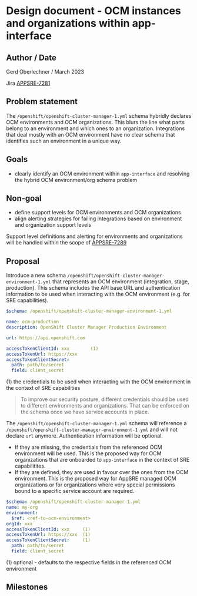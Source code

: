 # Design document - OCM instances and organizations within app-interface

## Author / Date

Gerd Oberlechner / March 2023

Jira [APPSRE-7281](https://issues.redhat.com/browse/APPSRE-7281)

## Problem statement

The `/openshift/openshift-cluster-manager-1.yml` schema hybridly declares OCM environments and OCM organizations. This blurs the line what parts belong to an environment and which ones to an organization. Integrations that deal mostly with an OCM environment have no clear schema that identifies such an environment in a unique way.

## Goals

* clearly identify an OCM environment within `app-interface` and resolving the hybrid OCM environment/org schema problem

## Non-goal

* define support levels for OCM environments and OCM organizations
* align alerting strategies for failing integrations based on environment and organization support levels

Support level definitions and alerting for environments and organizations will be handled within the scope of [APPSRE-7289](https://issues.redhat.com/browse/APPSRE-7289)

## Proposal

Introduce a new schema `/openshift/openshift-cluster-manager-environment-1.yml` that represents an OCM environment (integration, stage, production). This schema includes the API base URL and authentication information to be used when interacting with the OCM environment (e.g. for SRE capabilities).

```yaml
$schema: /openshift/openshift-cluster-manager-environment-1.yml

name: ocm-production
description: OpenShift Cluster Manager Production Environment

url: https://api.openshift.com

accessTokenClientId: xxx        (1)
accessTokenUrl: https://xxx
accessTokenClientSecret:
  path: path/to/secret
  field: client_secret
```

(1) the credentials to be used when interacting with the OCM environment in the context of SRE capabilities

> To improve our security posture, different credentials should be used to different environments and organizations. That can be enforced on the schema once we have service accounts in place.

The `/openshift/openshift-cluster-manager-1.yml` schema will reference a `/openshift/openshift-cluster-manager-environment-1.yml` and will not declare `url` anymore. Authentication information will be optional.

* If they are missing, the credentials from the referenced OCM environment will be used. This is the proposed way for OCM organizations that are onboarded to `app-interface` in the context of SRE capabilitites.
* If they are defined, they are used in favour over the ones from the OCM environment. This is the proposed way for AppSRE managed OCM organizations or for organizations where very special permissions bound to a specific service account are required.

```yaml
$schema: /openshift/openshift-cluster-manager-1.yml
name: my-org
environment:
  $ref: <ref-to-ocm-environment>
orgId: xxx
accessTokenClientId: xxx     (1)
accessTokenUrl: https://xxx  (1)
accessTokenClientSecret:     (1)
  path: path/to/secret
  field: client_secret
```

(1) optional - defaults to the respective fields in the referenced OCM environment

## Milestones
